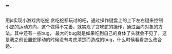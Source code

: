 # -
用js实现小游戏贪吃蛇
贪吃蛇都玩过的吧，通过操作键盘上的上下左右键来控制小蛇的运动方向，这个做得不完善，就实现了贪吃蛇的操作，通过面向对象的方法。其中还有一些bug，
最大的bug就是如果吃到自己的身体了头就会不见了，这是我之前设置蛇移动的时候没有考虑清楚而造成的bug，什么时候看看怎么改合适...
